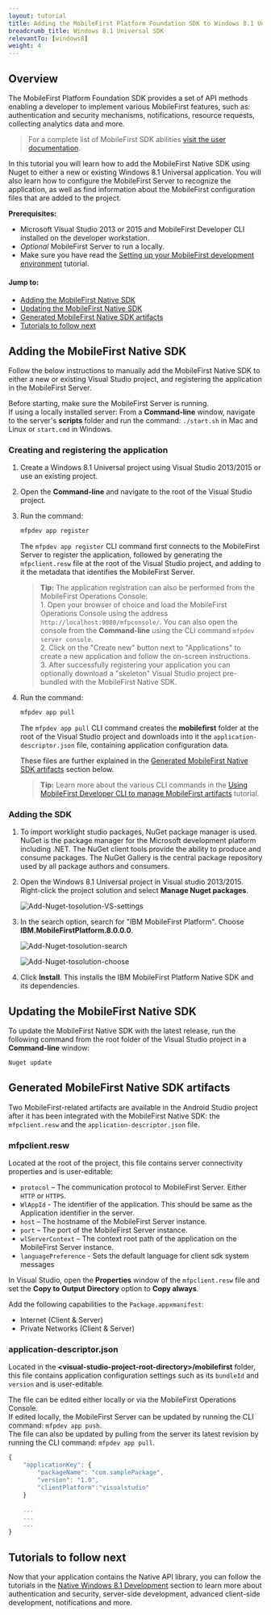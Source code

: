```yaml
---
layout: tutorial
title: Adding the MobileFirst Platform Foundation SDK to Windows 8.1 Universal Applications
breadcrumb_title: Windows 8.1 Universal SDK
relevantTo: [windows8]
weight: 4
---
```

## Overview
The MobileFirst Platform Foundation SDK provides a set of API methods enabling a developer to implement various MobileFirst features, such as: authentication and security mechanisms, notifications, resource requests, collecting analytics data and more.

> For a complete list of MobileFirst SDK abilities [visit the user documentation](http://www-01.ibm.com/support/knowledgecenter/SSHS8R_8.0.0/wl_welcome.html).

In this tutorial you will learn how to add the MobileFirst Native SDK using Nuget to either a new or existing Windows 8.1 Universal application. You will also learn how to configure the MobileFirst Server to recognize the application, as well as find information about the MobileFirst configuration files that are added to the project.

**Prerequisites:**

- Microsoft Visual Studio 2013 or 2015 and MobileFirst Developer CLI installed on the developer workstation.  
- *Optional* MobileFirst Server to run a locally.
- Make sure you have read the [Setting up your MobileFirst development environment](../../setting-up-the-mobilefirst-development-environment) tutorial.

#### Jump to:

- [Adding the MobileFirst Native SDK](#adding-the-mobilefirst-native-sdk)
- [Updating the MobileFirst Native SDK](#updating-the-mobilefirst-native-sdk)
- [Generated MobileFirst Native SDK artifacts](#generated-mobilefirst-native-sdk-artifacts)
- [Tutorials to follow next](#tutorials-to-follow-next)

## Adding the MobileFirst Native SDK
Follow the below instructions to manually add the MobileFirst Native SDK to either a new or existing Visual Studio project, and registering the application in the MobileFirst Server.

Before starting, make sure the MobileFirst Server is running.  
If using a locally installed server: From a **Command-line** window, navigate to the server's **scripts** folder and run the command: `./start.sh` in Mac and Linux or  `start.cmd` in Windows.

### Creating and registering the application

1. Create a Windows 8.1 Universal project using Visual Studio 2013/2015 or use an existing project.  

2. Open the **Command-line** and navigate to the root of the Visual Studio project.  

3. Run the command:

    ```bash
    mfpdev app register
    ```

    The `mfpdev app register` CLI command first connects to the MobileFirst Server to register the application, followed by generating the `mfpclient.resw` file at the root of the Visual Studio project, and adding to it the metadata that identifies the MobileFirst Server.

    > <b>Tip:</b> The application registration can also be performed from the MobileFirst Operations Console:    
        1. Open your browser of choice and load the MobileFirst Operations Console using the address `http://localhost:9080/mfpconsole/`. You can also open the console from the **Command-line** using the CLI command `mfpdev server console`.  
        2. Click on the "Create new" button next to "Applications" to create a new application and follow the on-screen instructions.  
        3. After successfully registering your application you can optionally download a "skeleton" Visual Studio project pre-bundled with the MobileFirst Native SDK.

4. Run the command:

    ```bash
    mfpdev app pull
    ```
    The `mfpdev app pull` CLI command creates the **mobilefirst** folder at the root of the Visual Studio project and downloads into it the `application-descriptor.json` file, containing application configuration data.

    These files are further explained in the [Generated MobileFirst Native SDK artifacts](#generated-mobilefirst-native-sdk-artifacts) section below.

    > <b>Tip:</b> Learn more about the various CLI commands in the [Using MobileFirst Developer CLI to manage MobileFirst artifacts](../../using-the-mfpf-sdk/using-mobilefirst-developer-cli-to-manage-mobilefirst-artifacts/) tutorial.

### Adding the SDK

1. To import worklight studio packages, NuGet package manager is used.
NuGet is the package manager for the Microsoft development platform including .NET. The NuGet client tools provide the ability to produce and consume packages. The NuGet Gallery is the central package repository used by all package authors and consumers.

2. Open the Windows 8.1 Universal project in Visual studio 2013/2015. Right-click the project solution and select  **Manage Nuget packages**.

    ![Add-Nuget-tosolution-VS-settings](Add-Nuget-tosolution0.png)

3. In the search option, search for "IBM MobileFirst Platform". Choose **IBM.MobileFirstPlatform.8.0.0.0**.

    ![Add-Nuget-tosolution-search](Add-Nuget-tosolution1.png)

    ![Add-Nuget-tosolution-choose](Add-Nuget-tosolution2.png)

4. Click **Install**. This installs the IBM MobileFirst Platform Native SDK and its dependencies.

## Updating the MobileFirst Native SDK
To update the MobileFirst Native SDK with the latest release, run the following command from the root folder of the Visual Studio project in a **Command-line** window:

```bash
Nuget update
```


## Generated MobileFirst Native SDK artifacts
Two MobileFirst-related artifacts are available in the Android Studio project after it has been integrated with the MobileFirst Native SDK: the `mfpclient.resw` and the `application-descriptor.json` file.

### mfpclient.resw

Located at the root of the project, this file contains server connectivity properties and is user-editable:

- `protocol` – The communication protocol to MobileFirst Server. Either `HTTP` or `HTTPS`.
- `WlAppId` - The identifier of the application. This should be same as the Application identifier in the server.
- `host` – The hostname of the MobileFirst Server instance.
- `port` – The port of the MobileFirst Server instance.
- `wlServerContext` – The context root path of the application on the MobileFirst Server instance.
- `languagePreference` - Sets the default language for client sdk system messages

In Visual Studio, open the **Properties** window of the `mfpclient.resw` file and set the **Copy to Output Directory** option to **Copy always**.

Add the following capabilities to the `Package.appxmanifest`:

- Internet (Client &amp; Server)
- Private Networks (Client &amp; Server)

### application-descriptor.json
Located in the **&lt;visual-studio-project-root-directory&gt;/mobilefirst** folder, this file contains application configuration settings such as its `bundleId` and `version` and is user-editable.

The file can be edited either locally or via the MobileFirst Operations Console.  
If edited locally, the MobileFirst Server can be updated by running the CLI command: `mfpdev app push`.  
The file can also be updated by pulling from the server its latest revision by running the CLI command: `mfpdev app pull`.

```javascript
{
    "applicationKey": {
        "packageName": "com.samplePackage",
        "version": "1.0",
        "clientPlatform":"visualstudio"
    }

    ...
    ...
    ...
}
 ```

## Tutorials to follow next
Now that your application contains the Native API library, you can follow the tutorials in the
[Native Windows 8.1 Development](../../native/windows8/) section to learn more about authentication and security, server-side development, advanced client-side development, notifications and more.
